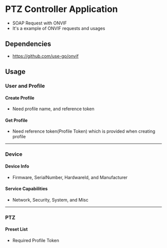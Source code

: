 # PTZ Controller Application
* SOAP Request with ONVIF
* It's a example of ONVIF requests and usages

## Dependencies
* https://github.com/use-go/onvif

## Usage

### User and Profile
#### Create Profile
* Need profile name, and reference token

#### Get Profile
* Need reference token(Profile Token) which is provided when creating profile

---

### Device
#### Device Info
* Firmware, SerialNumber, HardwareId, and Manufacturer

#### Service Capabilities
* Network, Security, System, and Misc

---

### PTZ
#### Preset List
* Required Profile Token